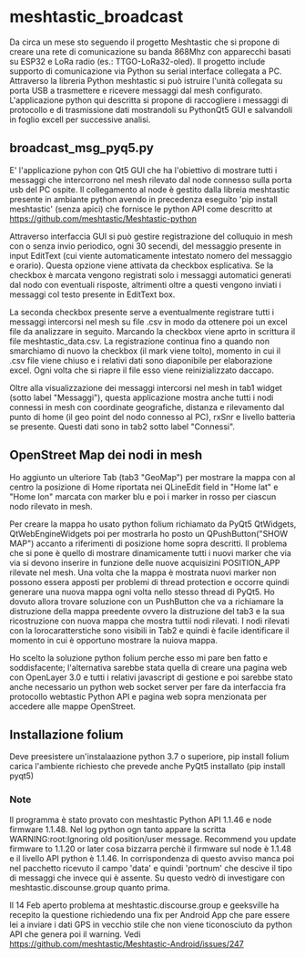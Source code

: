 # meshtastic_broadcast
Da circa un mese sto seguendo il progetto Meshtastic che si propone di creare una rete di comunicazione su banda 868Mhz con apparecchi basati su ESP32 e LoRa radio (es.: TTGO-LoRa32-oled). Il progetto include supporto di comunicazione via Python su serial interface collegata a PC. Attraverso la libreria Python meshtastic si può istruire l'unità collegata su porta USB a trasmettere e ricevere messaggi dal mesh configurato. L'applicazione python qui descritta si propone di raccogliere i messaggi di protocollo e di trasmissione dati mostrandoli su PythonQt5 GUI e salvandoli in foglio excell per successive analisi.

## broadcast_msg_pyq5.py
E' l'applicazione pyhon con Qt5 GUI che ha l'obiettivo di mostrare tutti i messaggi che intercorrono nel mesh rilevato dal node connesso sulla porta usb del PC ospite. Il collegamento al node è gestito dalla libreia meshtastic presente in ambiante python avendo in precedenza eseguito 'pip install meshtastic' (senza apici) che fornisce le python API come descritto at https://github.com/meshtastic/Meshtastic-python

Attraverso interfaccia GUI si può gestire registrazione del colluquio in mesh con o senza invio periodico, ogni 30 secendi, del messaggio presente in input EditText (cui viente automaticamente intestato nomero del messaggio e orario). Questa opzione viene attivata da checkbox esplicativa. Se la checkbox è marcata vengono registrati solo i messaggi automatici generati dal nodo con eventuali risposte, altrimenti oltre a questi vengono inviati i messaggi col testo presente in EditText box.

La seconda checkbox presente serve a eventualmente registrare tutti i messaggi intercorsi nel mesh su file .csv in modo da ottenere poi un excel file da analizzare in seguito. Marcando la checkbox viene aprto in scrittura il file meshtastic_data.csv. La registrazione continua fino a quando non smarchiamo di nuovo la checkbox (il mark viene tolto), momento in cui il .csv file viene chiuso e i relativi dati sono diaponibile per elaborazione excel. Ogni volta che si riapre il file esso viene reinizializzato daccapo.

Oltre alla visualizzazione dei messaggi intercorsi nel mesh in tab1 widget (sotto label "Messaggi"), questa applicazione mostra anche tutti i nodi connessi in mesh con coordinate geografiche, distanza e rilevamento dal punto di home (il geo point del nodo connesso al PC), rxSnr e livello batteria se presente. Questi dati sono in tab2 sotto label "Connessi".

## OpenStreet Map dei nodi in mesh
Ho aggiunto un ulteriore Tab (tab3 "GeoMap") per mostrare la mappa con al centro la posizione di Home riportata nei QLineEdit field in "Home lat" e "Home lon" marcata con marker blu e poi i marker in rosso per ciascun nodo rilevato in mesh.

Per creare la mappa ho usato python folium richiamato da PyQt5 QtWidgets, QtWebEngineWidgets poi per mostrarla ho posto un QPushButton("SHOW MAP") accanto a riferimenti di posizione home sopra descritti. Il problema che si pone è quello di mostrare dinamicamente tutti i nuovi marker che via via si devono inserire in funzione delle nuove acquisizini POSITION_APP rilevate nel mesh. Una volta che la mappa è mostrata nuovi marker non possono essera apposti per problemi di thread protection e occorre quindi generare una nuova mappa ogni volta nello stesso thread di PyQt5. Ho dovuto allora trovare soluzione con un PushButton che va a richiamare la distruzione della mappa preedente ovvero la distruzione del tab3 e la sua ricostruzione con nuova mappa che mostra tuttii nodi rilevati. I nodi rilevati con la lorocaratterstiche sono visibili in Tab2 e quindi è facile identificare il momento in cui è opportuno mostrare la nuiova mappa.

Ho scelto la soluzione python folium perche esso mi pare ben fatto e soddisfacente; l'alternativa sarebbe stata quella di creare una pagina web con OpenLayer 3.0 e tutti i relativi javascript di gestione  e poi sarebbe stato anche necessario un python web socket server per fare da interfaccia fra protocollo webtastic Python API e pagina web sopra menzionata per accedere alle mappe OpenStreet.  


## Installazione folium
Deve preesistere un'instalaazione python 3.7 o superiore, pip install folium carica l'ambiente richiesto che prevede anche PyQt5 installato (pip install pyqt5)


### Note
Il programma è stato provato con meshtastic Python API 1.1.46 e node firmware 1.1.48. Nel log python ogn tanto appare la scritta WARNING:root:Ignoring old position/user message. Recommend you update firmware to 1.1.20 or later cosa bizzarra perchè il firmware sul node è 1.1.48 e il livello API python è 1.1.46.
In corrispondenza di questo avviso manca poi nel pacchetto ricevuto il campo 'data' e quindi 'portnum' che descive il tipo di messaggi che invece qui è assente. Su questo vedrò di investigare con meshtastic.discounse.group quanto prima.

Il 14 Feb aperto problema at meshtastic.discourse.group e geeksville ha recepito la questione richiedendo una fix per Android App che pare essere lei a inviare i dati GPS in vecchio stile che non viene ticonosciuto da python API che genera poi il warning. Vedi https://github.com/meshtastic/Meshtastic-Android/issues/247
